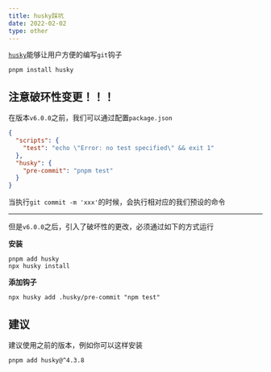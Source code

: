 ```yaml
---
title: husky踩坑
date: 2022-02-02
type: other
---
```


[`husky`](https://github.com/typicode/husky)能够让用户方便的编写`git`钩子

```shell
pnpm install husky
```

## 注意破环性变更！！！

在版本`v6.0.0`之前，我们可以通过配置`package.json`

```json
{
  "scripts": {
    "test": "echo \"Error: no test specified\" && exit 1"
  },
  "husky": {
    "pre-commit": "pnpm test"
  }
}
```

当执行`git commit -m 'xxx'`的时候，会执行相对应的我们预设的命令

***

但是`v6.0.0`之后，引入了破坏性的更改，必须通过如下的方式运行

**安装**

```shell
pnpm add husky
npx husky install
```

**添加钩子**

```shell
npx husky add .husky/pre-commit "npm test"
```

## 建议

建议使用之前的版本，例如你可以这样安装

```shell
pnpm add husky@^4.3.8
```